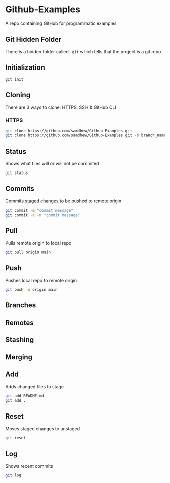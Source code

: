 # Github-Examples
A repo containing GitHub for programmatic examples

## Git Hidden Folder
There is a hidden folder called `.git` which tells that the project is a git repo

## Initialization

```sh
git init
```

## Cloning
There are 3 ways to clone: HTTPS, SSH & GitHub CLI

### HTTPS

```sh
git clone https://github.com/samdhew/Github-Examples.git
git clone https://github.com/samdhew/Github-Examples.git -b branch_name
```

## Status
Shows what files will or will not be commited

```sh
git status
```

## Commits
Commits staged changes to be pushed to remote origin

```sh
git commit -m "commit message"
git commit -a -m "commit message"
```

## Pull
Pulls remote origin to local repo

```sh
git pull origin main
```

## Push
Pushes local repo to remote origin

```sh
git push -u origin main
```

## Branches

## Remotes

## Stashing

## Merging

## Add
Adds changed files to stage

```sh
git add README.md
git add .
```

## Reset
Moves staged changes to unstaged

```sh
git reset
```

## Log
Shows recent commits

```sh
git log
```